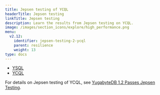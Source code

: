 ```yaml
---
title: Jepsen testing of YCQL
headerTitle: Jepsen testing
linkTitle: Jepsen testing
description: Learn the results from Jepsen testing on YCQL.
image: /images/section_icons/explore/high_performance.png
menu:
  v2.12:
    identifier: jepsen-testing-2-ycql
    parent: resilience
    weight: 13
type: docs
---
```


<ul class="nav nav-tabs-alt nav-tabs-yb">

  <li >
    <a href="/preview/benchmark/resilience/jepsen-testing-ysql" class="nav-link">
      <i class="icon-postgres" aria-hidden="true"></i>
      YSQL
    </a>
  </li>

  <li >
    <a href="/preview/benchmark/resilience/jepsen-testing-ycql" class="nav-link active">
      <i class="icon-cassandra" aria-hidden="true"></i>
      YCQL
    </a>
  </li>

</ul>

For details on Jepsen testing of YCQL, see [YugabyteDB 1.2 Passes Jepsen Testing](https://blog.yugabyte.com/yugabyte-db-1-2-passes-jepsen-testing/).
